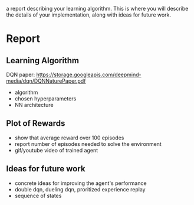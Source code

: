 a report describing your learning algorithm. This is where you will describe the details of your implementation, along with ideas for future work.

# Report

## Learning Algorithm

DQN paper: https://storage.googleapis.com/deepmind-media/dqn/DQNNaturePaper.pdf


- algorithm
- chosen hyperparameters
- NN architecture

## Plot of Rewards

- show that average reward over 100 episodes
- report number of episodes needed to solve the environment
- gif/youtube video of trained agent

## Ideas for future work

- concrete ideas for improving the agent's performance
- double dqn, dueling dqn, proritized experience replay
- sequence of states